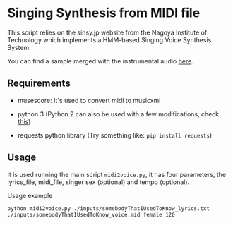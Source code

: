 # Singing Synthesis from MIDI file

This script relies on the sinsy.jp website from the Nagoya Institute of Technology which implements a HMM-based Singing Voice Synthesis System.

You can find a sample merged with the instrumental audio [here](https://soundcloud.com/mathias-gatti/somebody-that-i-used-to-know-sinsy-synthetic-voice).

## Requirements
- musescore: It's used to convert midi to musicxml

- python 3 (Python 2 can also be used with a few modifications, check [this](https://github.com/mathigatti/midi2voice/commit/94bd363bc887fbc8b3206d318a01a2ba77e970d5))

- requests python library (Try something like: `pip install requests`)

## Usage
It is used running the main script `midi2voice.py`, it has four parameters, the lyrics_file, midi_file, singer sex (optional) and tempo (optional).

Usage example

```
python midi2voice.py ./inputs/somebodyThatIUsedToKnow_lyrics.txt ./inputs/somebodyThatIUsedToKnow_voice.mid female 120
```
